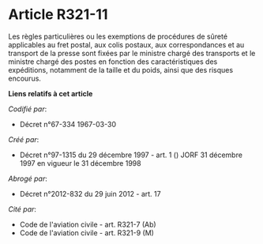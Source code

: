 # Article R321-11

Les règles particulières ou les exemptions de procédures de sûreté applicables au fret postal, aux colis postaux, aux
correspondances et au transport de la presse sont fixées par le ministre chargé des transports et le ministre chargé des
postes en fonction des caractéristiques des expéditions, notamment de la taille et du poids, ainsi que des risques encourus.

**Liens relatifs à cet article**

_Codifié par_:

  - Décret n°67-334 1967-03-30

_Créé par_:

  - Décret n°97-1315 du 29 décembre 1997 - art. 1 () JORF 31 décembre 1997 en vigueur le 31 décembre 1998

_Abrogé par_:

  - Décret n°2012-832 du 29 juin 2012 - art. 17

_Cité par_:

  - Code de l'aviation civile - art. R321-7 (Ab)
  - Code de l'aviation civile - art. R321-9 (M)
